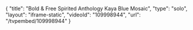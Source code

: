 {
    "title": "Bold &amp; Free Spirited Anthology Kaya Blue Mosaic",
    "type": "solo",
    "layout": "iframe-static",
    "videoId": "109998944",
    "url": "\/tvpembed\/109998944"
}